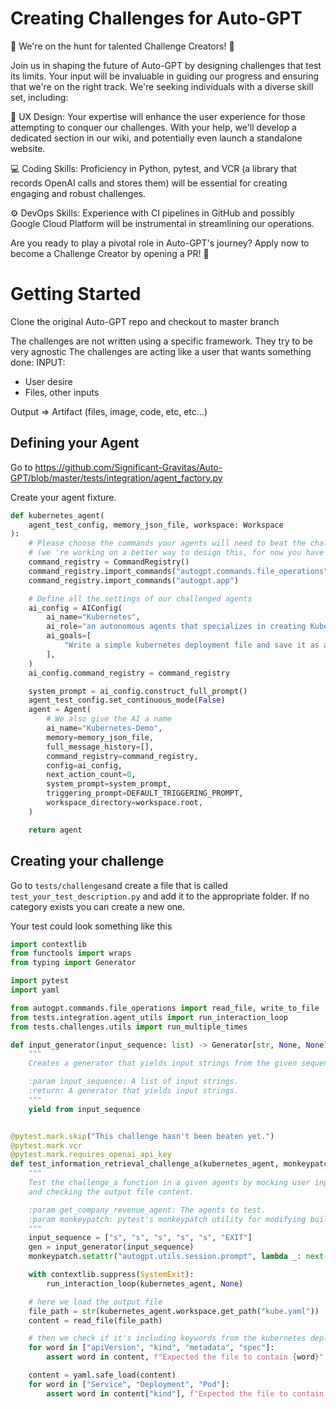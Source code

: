 # Creating Challenges for Auto-GPT

🏹 We're on the hunt for talented Challenge Creators! 🎯

Join us in shaping the future of Auto-GPT by designing challenges that test its limits. Your input will be invaluable in guiding our progress and ensuring that we're on the right track. We're seeking individuals with a diverse skill set, including:

🎨 UX Design: Your expertise will enhance the user experience for those attempting to conquer our challenges. With your help, we'll develop a dedicated section in our wiki, and potentially even launch a standalone website.

💻 Coding Skills: Proficiency in Python, pytest, and VCR (a library that records OpenAI calls and stores them) will be essential for creating engaging and robust challenges.

⚙️ DevOps Skills: Experience with CI pipelines in GitHub and possibly Google Cloud Platform will be instrumental in streamlining our operations.

Are you ready to play a pivotal role in Auto-GPT's journey? Apply now to become a Challenge Creator by opening a PR! 🚀


# Getting Started
Clone the original Auto-GPT repo and checkout to master branch


The challenges are not written using a specific framework. They try to be very agnostic
The challenges are acting like a user that wants something done: 
INPUT:
- User desire
- Files, other inputs

Output => Artifact (files, image, code, etc, etc...)

## Defining your Agent

Go to https://github.com/Significant-Gravitas/Auto-GPT/blob/master/tests/integration/agent_factory.py

Create your agent fixture.

```python
def kubernetes_agent(
    agent_test_config, memory_json_file, workspace: Workspace
):
    # Please choose the commands your agents will need to beat the challenges, the full list is available in the main.py
    # (we 're working on a better way to design this, for now you have to look at main.py)
    command_registry = CommandRegistry()
    command_registry.import_commands("autogpt.commands.file_operations")
    command_registry.import_commands("autogpt.app")

    # Define all the settings of our challenged agents
    ai_config = AIConfig(
        ai_name="Kubernetes",
        ai_role="an autonomous agents that specializes in creating Kubernetes deployment templates.",
        ai_goals=[
            "Write a simple kubernetes deployment file and save it as a kube.yaml.",
        ],
    )
    ai_config.command_registry = command_registry

    system_prompt = ai_config.construct_full_prompt()
    agent_test_config.set_continuous_mode(False)
    agent = Agent(
        # We also give the AI a name 
        ai_name="Kubernetes-Demo",
        memory=memory_json_file,
        full_message_history=[],
        command_registry=command_registry,
        config=ai_config,
        next_action_count=0,
        system_prompt=system_prompt,
        triggering_prompt=DEFAULT_TRIGGERING_PROMPT,
        workspace_directory=workspace.root,
    )

    return agent
```

## Creating your challenge
Go to `tests/challenges`and create a file that is called `test_your_test_description.py` and add it to the appropriate folder. If no category exists you can create a new one.

Your test could look something like this 

```python
import contextlib
from functools import wraps
from typing import Generator

import pytest
import yaml

from autogpt.commands.file_operations import read_file, write_to_file
from tests.integration.agent_utils import run_interaction_loop
from tests.challenges.utils import run_multiple_times

def input_generator(input_sequence: list) -> Generator[str, None, None]:
    """
    Creates a generator that yields input strings from the given sequence.

    :param input_sequence: A list of input strings.
    :return: A generator that yields input strings.
    """
    yield from input_sequence


@pytest.mark.skip("This challenge hasn't been beaten yet.")
@pytest.mark.vcr
@pytest.mark.requires_openai_api_key
def test_information_retrieval_challenge_a(kubernetes_agent, monkeypatch) -> None:
    """
    Test the challenge_a function in a given agents by mocking user inputs
    and checking the output file content.

    :param get_company_revenue_agent: The agents to test.
    :param monkeypatch: pytest's monkeypatch utility for modifying builtins.
    """
    input_sequence = ["s", "s", "s", "s", "s", "EXIT"]
    gen = input_generator(input_sequence)
    monkeypatch.setattr("autogpt.utils.session.prompt", lambda _: next(gen))

    with contextlib.suppress(SystemExit):
        run_interaction_loop(kubernetes_agent, None)

    # here we load the output file
    file_path = str(kubernetes_agent.workspace.get_path("kube.yaml"))
    content = read_file(file_path)

    # then we check if it's including keywords from the kubernetes deployment config
    for word in ["apiVersion", "kind", "metadata", "spec"]:
        assert word in content, f"Expected the file to contain {word}"

    content = yaml.safe_load(content)
    for word in ["Service", "Deployment", "Pod"]:
        assert word in content["kind"], f"Expected the file to contain {word}"


```
